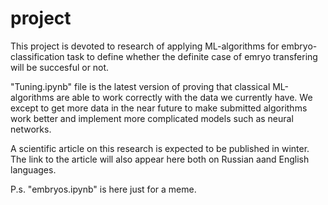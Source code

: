 # project
This project is devoted to research of applying ML-algorithms for embryo-classification task to define whether the definite case of emryo transfering will be succesful or not. 

"Tuning.ipynb" file is the latest version of proving that classical ML-algorithms are able to work correctly with the data we currently have. We except to get more data in the near future to make submitted algorithms work better and implement more complicated models such as neural networks.

A scientific article on this research is expected to be published in winter. The link to the article will also appear here both on Russian aand English languages.

P.s. "embryos.ipynb" is here just for a meme.
